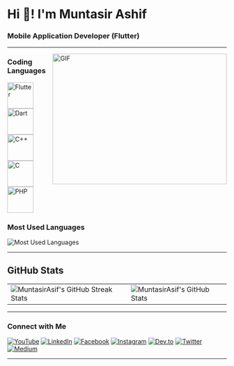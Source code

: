 # Hi 👋! I'm Muntasir Ashif
### Mobile Application Developer (Flutter)

---

<img align="right" top="500" height="300" width="400" alt="GIF" src="https://cdn.dribbble.com/users/1025838/screenshots/6220885/devguy3.gif">

### Coding Languages

<p align="left">
  <img src="https://img.icons8.com/color/48/000000/flutter.png" alt="Flutter" width="60" height="60"/>
  <img src="https://img.icons8.com/color/48/000000/dart.png" alt="Dart" width="60" height="60"/>
  <img src="https://img.icons8.com/color/48/000000/c-plus-plus-logo.png" alt="C++" width="60" height="60"/>
  <img src="https://img.icons8.com/color/48/000000/c-programming.png" alt="C" width="60" height="60"/>
  <img src="https://img.icons8.com/officel/48/000000/php-logo.png" alt="PHP" width="60" height="60"/>
</p>


### Most Used Languages

![Most Used Languages](https://github-readme-stats.vercel.app/api/top-langs/?username=MuntasirAsif&layout=compact&theme=dracula)

---

## GitHub Stats

<table>
  <tr>
    <td>
      <img src="https://github-readme-streak-stats.herokuapp.com/?user=MuntasirAsif & theme=dracula" alt="MuntasirAsif's GitHub Streak Stats" />
    </td>
    <td>
      <img src="https://github-readme-stats.vercel.app/api?username=MuntasirAsif&show_icons=true&theme=dracula" alt="MuntasirAsif's GitHub Stats" />
    </td>
  </tr>
</table>

---

### Connect with Me

[![YouTube](https://img.shields.io/badge/YouTube-E60023?style=flat-square&logo=youtube&logoColor=white)](https://www.youtube.com/@errorcode99official)
[![LinkedIn](https://img.shields.io/badge/LinkedIn-0077B5?style=flat-square&logo=linkedin&logoColor=white)](https://www.linkedin.com/in/muhammad-muntasir-mahamud-ashif-2a6749200/)
[![Facebook](https://img.shields.io/badge/Facebook-1877F2?style=flat-square&logo=facebook&logoColor=white)](https://www.facebook.com/muntasir.sky.llc)
[![Instagram](https://img.shields.io/badge/Instagram-E4405F?style=flat-square&logo=instagram&logoColor=white)](https://www.instagram.com/muntasirashif)
[![Dev.to](https://img.shields.io/badge/Dev.to-0A0A0A?style=flat-square&logo=devdotto)](https://dev.to/muntasir_ashif_2f8e686325)
[![Twitter](https://img.shields.io/badge/Twitter-1DA1F2?style=flat-square&logo=twitter&logoColor=white)](https://twitter.com/ashif_muntasir)
[![Medium](https://img.shields.io/badge/-Medium-00AB6C?style=flat-square&logo=medium)](https://medium.com/@muntasirashifee)

---
